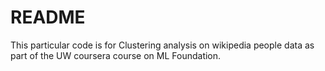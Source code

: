  # README


 This particular code is for Clustering analysis on wikipedia people data as part of the UW coursera course on ML Foundation. 